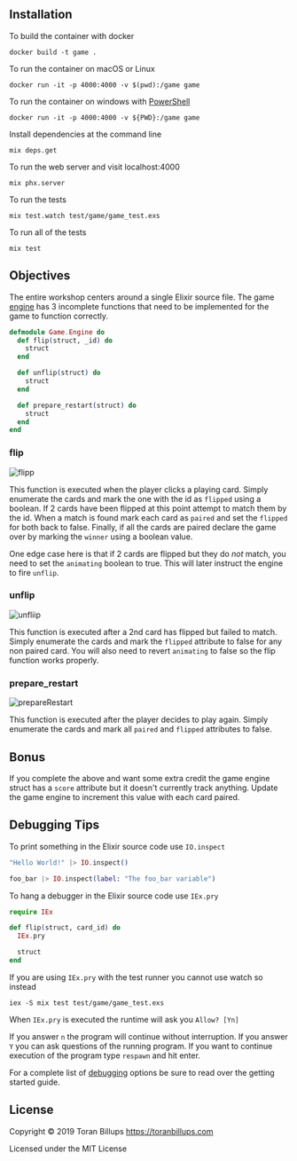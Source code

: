 ## Installation

To build the container with docker

```
docker build -t game .
```

To run the container on macOS or Linux

```
docker run -it -p 4000:4000 -v $(pwd):/game game
```

To run the container on windows with [PowerShell](https://docs.microsoft.com/en-us/powershell/scripting/install/installing-windows-powershell?view=powershell-6#finding-powershell-in-windows-10-81-80-and-7)

```
docker run -it -p 4000:4000 -v ${PWD}:/game game
```

Install dependencies at the command line

```
mix deps.get
```

To run the web server and visit localhost:4000

```
mix phx.server
```

To run the tests

```
mix test.watch test/game/game_test.exs
```

To run all of the tests

```
mix test
```

## Objectives

The entire workshop centers around a single Elixir source file. The game [engine](https://github.com/toranb/elixir-workshop/blob/master/lib/game/engine.ex) has 3 incomplete functions that need to be implemented for the game to function correctly.

```elixir
defmodule Game.Engine do
  def flip(struct, _id) do
    struct
  end

  def unflip(struct) do
    struct
  end

  def prepare_restart(struct) do
    struct
  end
end
```

### flip

![flipp](https://user-images.githubusercontent.com/147411/67634906-5d400800-f88f-11e9-8d3e-125fc09268a1.gif)

This function is executed when the player clicks a playing card. Simply enumerate the cards and mark the one with the id as `flipped` using a boolean. If 2 cards have been flipped at this point attempt to match them by the id. When a match is found mark each card as `paired` and set the `flipped` for both back to false. Finally, if all the cards are paired declare the game over by marking the `winner` using a boolean value.

One edge case here is that if 2 cards are flipped but they do *not* match, you need to set the `animating` boolean to true. This will later instruct the engine to fire `unflip`.

### unflip

![unfliip](https://user-images.githubusercontent.com/147411/67634902-4ac5ce80-f88f-11e9-8bbe-451093d55e4d.gif)

This function is executed after a 2nd card has flipped but failed to match. Simply enumerate the cards and mark the `flipped` attribute to false for any non paired card. You will also need to revert `animating` to false so the flip function works properly.

### prepare_restart

![prepareRestart](https://user-images.githubusercontent.com/147411/67634990-ed7e4d00-f88f-11e9-8af0-03c456c2e466.gif)

This function is executed after the player decides to play again. Simply enumerate the cards and mark all `paired` and `flipped` attributes to false.

## Bonus

If you complete the above and want some extra credit the game engine struct has a `score` attribute but it doesn't currently track anything. Update the game engine to increment this value with each card paired.

## Debugging Tips

To print something in the Elixir source code use `IO.inspect`

```elixir
"Hello World!" |> IO.inspect()

foo_bar |> IO.inspect(label: "The foo_bar variable")
```

To hang a debugger in the Elixir source code use `IEx.pry`

```elixir
require IEx

def flip(struct, card_id) do
  IEx.pry

  struct
end
```

If you are using `IEx.pry` with the test runner you cannot use watch so instead

```
iex -S mix test test/game/game_test.exs
```

When `IEx.pry` is executed the runtime will ask you `Allow? [Yn]`

If you answer `n` the program will continue without interruption. If you answer `Y` you can ask questions of the running program. If you want to continue execution of the program type `respawn` and hit enter.

For a complete list of [debugging](https://elixir-lang.org/getting-started/debugging.html) options be sure to read over the getting started guide.

## License

Copyright © 2019 Toran Billups https://toranbillups.com

Licensed under the MIT License

